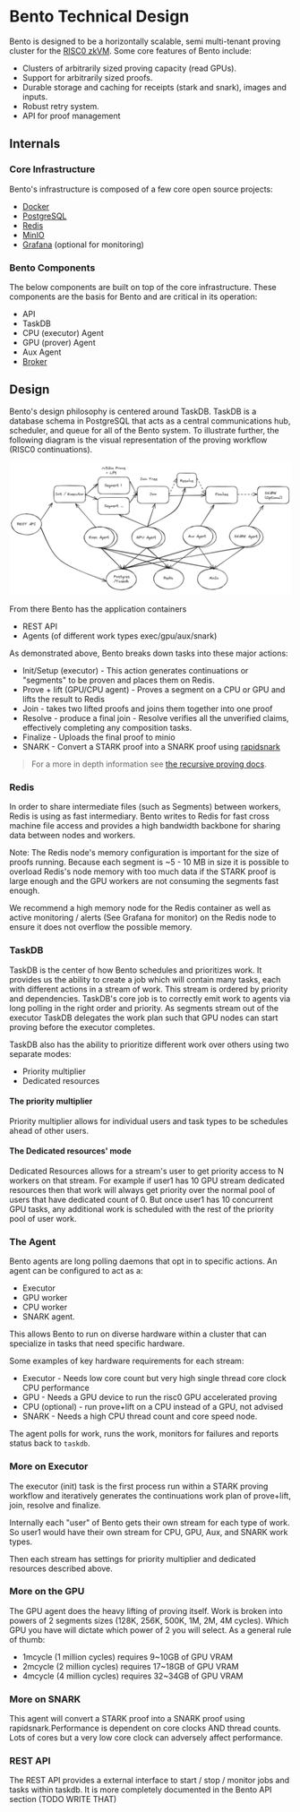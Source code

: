 # Bento Technical Design

Bento is designed to be a horizontally scalable, semi multi-tenant proving cluster for the [RISC0 zkVM](https://risczero.com).
Some core features of Bento include:

- Clusters of arbitrarily sized proving capacity (read GPUs).
- Support for arbitrarily sized proofs.
- Durable storage and caching for receipts (stark and snark), images and inputs.
- Robust retry system.
- API for proof management

## Internals

### Core Infrastructure

Bento's infrastructure is composed of a few core open source projects:

- [Docker](https://docs.docker.com/get-started/docker-overview/)
- [PostgreSQL](https://www.postgresql.org/)
- [Redis](https://redis.io/)
- [MinIO](https://min.io/)
- [Grafana](https://grafana.com/) (optional for monitoring)

### Bento Components

The below components are built on top of the core infrastructure. These components are the basis for Bento and are critical
in its operation:

- API
- TaskDB
- CPU (executor) Agent
- GPU (prover) Agent
- Aux Agent
- [Broker][page-broker]

## Design

Bento's design philosophy is centered around TaskDB. TaskDB is a database schema in PostgreSQL that acts as a central communications hub, scheduler, and queue for all of the Bento system. To illustrate further, the following diagram is the visual representation of the proving workflow (RISC0 continuations).

![Bento Diagram](../../images/bento-diagram.png)

From there Bento has the application containers

- REST API
- Agents (of different work types exec/gpu/aux/snark)

As demonstrated above, Bento breaks down tasks into these major actions:

- Init/Setup (executor) - This action generates continuations or "segments" to be proven and places them on Redis.
- Prove + lift (GPU/CPU agent) - Proves a segment on a CPU or GPU and lifts the result to Redis
- Join - takes two lifted proofs and joins them together into one proof
- Resolve - produce a final join - Resolve verifies all the unverified claims, effectively completing any composition tasks.
- Finalize - Uploads the final proof to minio
- SNARK - Convert a STARK proof into a SNARK proof using [rapidsnark](https://github.com/iden3/rapidsnark)

> For a more in depth information see [the recursive proving docs][r0-docs-recursion].

### Redis

In order to share intermediate files (such as Segments) between workers, Redis is using as fast intermediary. Bento writes to Redis for fast cross machine file access and provides a high bandwidth backbone for sharing data between nodes and workers.

<div class="warning">

Note: The Redis node's memory configuration is important for the size of proofs running. Because each segment is ~5 - 10 MB in size it is possible to overload Redis's node memory with too much data if the STARK proof is large enough and the GPU workers are not consuming the segments fast enough.

We recommend a high memory node for the Redis container as well as active monitoring / alerts (See Grafana for monitor) on the Redis node to ensure it does not overflow the possible memory.

</div>

### TaskDB

TaskDB is the center of how Bento schedules and prioritizes work. It provides us the ability to create a job which will contain many tasks, each with different actions in a stream of work. This stream is ordered by priority and dependencies. TaskDB's core job is to correctly emit work to agents via long polling in the right order and priority. As segments stream out of the executor TaskDB delegates the work plan such that GPU nodes can start proving before the executor completes.

TaskDB also has the ability to prioritize different work over others using two separate modes:

- Priority multiplier
- Dedicated resources

#### The priority multiplier

Priority multiplier allows for individual users and task types to be schedules ahead of other users.

#### The Dedicated resources' mode

Dedicated Resources allows for a stream's user to get priority access to N workers on that stream. For example if user1 has 10 GPU stream dedicated resources then that work will always get priority over the normal pool of users that have dedicated count of 0. But once user1 has 10 concurrent GPU tasks, any additional work is scheduled with the rest of the priority pool of user work.

### The Agent

Bento agents are long polling daemons that opt in to specific actions. An agent can be configured to act as a:

- Executor
- GPU worker
- CPU worker
- SNARK agent.

This allows Bento to run on diverse hardware within a cluster that can specialize in tasks that need specific hardware.

Some examples of key hardware requirements for each stream:

- Executor - Needs low core count but very high single thread core clock CPU performance
- GPU - Needs a GPU device to run the risc0 GPU accelerated proving
- CPU (optional) - run prove+lift on a CPU instead of a GPU, not advised
- SNARK - Needs a high CPU thread count and core speed node.

The agent polls for work, runs the work, monitors for failures and reports status back to `taskdb`.

### More on Executor

The executor (init) task is the first process run within a STARK proving workflow and iteratively generates the continuations work plan of prove+lift, join, resolve and finalize.

Internally each "user" of Bento gets their own stream for each type of work. So user1 would have their own stream for CPU, GPU, Aux, and SNARK work types.

Then each stream has settings for priority multiplier and dedicated resources described above.

### More on the GPU

The GPU agent does the heavy lifting of proving itself. Work is broken into powers of 2 segments sizes (128K, 256K, 500K, 1M, 2M, 4M cycles). Which GPU you have will dictate which power of 2 you will select. As a general rule of thumb:

- 1mcycle (1 million cycles) requires 9~10GB of GPU VRAM
- 2mcycle (2 million cycles) requires 17~18GB of GPU VRAM
- 4mcycle (4 million cycles) requires 32~34GB of GPU VRAM

### More on SNARK

This agent will convert a STARK proof into a SNARK proof using rapidsnark.Performance is dependent on core clocks AND thread counts. Lots of cores but a very low core clock can adversely affect performance.

### REST API

The REST API provides a external interface to start / stop / monitor jobs and tasks within taskdb. It is more completely documented in the Bento API section (TODO WRITE THAT)

[page-broker]: ../broker/README.md
[r0-docs-recursion]: https://dev.risczero.com/api/recursion
